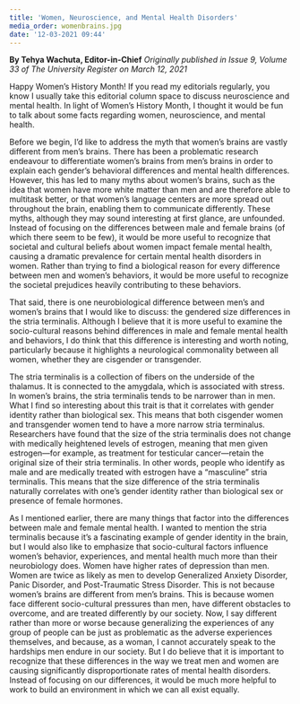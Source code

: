 ```yaml
---
title: 'Women, Neuroscience, and Mental Health Disorders'
media_order: womenbrains.jpg
date: '12-03-2021 09:44'
---
```


**By Tehya Wachuta, Editor-in-Chief** _Originally published in Issue 9, Volume 33 of The University Register on March 12, 2021_

Happy Women’s History Month! If you read my editorials regularly, you know I usually take this editorial column space to discuss neuroscience and mental health. In light of Women’s History Month, I thought it would be fun to talk about some facts regarding women, neuroscience, and mental health.

Before we begin, I’d like to address the myth that women’s brains are vastly different from men’s brains. There has been a problematic research endeavour to differentiate women’s brains from men’s brains in order to explain each gender’s behavioral differences and mental health differences. However, this has led to many myths about women’s brains, such as the idea that women have more white matter than men and are therefore able to multitask better, or that women’s language centers are more spread out throughout the brain, enabling them to communicate differently. These myths, although they may sound interesting at first glance, are unfounded. Instead of focusing on the differences between male and female brains (of which there seem to be few), it would be more useful to recognize that societal and cultural beliefs about women impact female mental health, causing a dramatic prevalence for certain mental health disorders in women. Rather than trying to find a biological reason for every difference between men and women’s behaviors, it would be more useful to recognize the societal prejudices heavily contributing to these behaviors.

That said, there is one neurobiological difference between men’s and women’s brains that I would like to discuss: the gendered size differences in the stria terminalis. Although I believe that it is more useful to examine the socio-cultural reasons behind differences in male and female mental health and behaviors, I do think that this difference is interesting and worth noting, particularly because it highlights a neurological commonality between all women, whether they are cisgender or transgender.

The stria terminalis is a collection of fibers on the underside of the thalamus. It is connected to the amygdala, which is associated with stress. In women’s brains, the stria terminalis tends to be narrower than in men. What I find so interesting about this trait is that it correlates with gender identity rather than biological sex. This means that both cisgender women and transgender women tend to have a more narrow stria terminalus. Researchers have found that the size of the stria terminalis does not change with medically heightened levels of estrogen, meaning that men given estrogen—for example, as treatment for testicular cancer—retain the original size of their stria terminalis. In other words, people who identify as male and are medically treated with estrogen have a “masculine” stria terminalis. This means that the size difference of the stria terminalis naturally correlates with one’s gender identity rather than biological sex or presence of female hormones.

As I mentioned earlier, there are many things that factor into the differences between male and female mental health. I wanted to mention the stria terminalis because it’s a fascinating example of gender identity in the brain, but I would also like to emphasize that socio-cultural factors influence women’s behavior, experiences, and mental health much more than their neurobiology does. Women have higher rates of depression than men. Women are twice as likely as men to develop Generalized Anxiety Disorder, Panic Disorder, and Post-Traumatic Stress Disorder. This is not because women’s brains are different from men’s brains. This is because women face different socio-cultural pressures than men, have different obstacles to overcome, and are treated differently by our society. Now, I say different rather than more or worse because generalizing the experiences of any group of people can be just as problematic as the adverse experiences themselves, and because, as a woman, I cannot accurately speak to the hardships men endure in our society. But I do believe that it is important to recognize that these differences in the way we treat men and women are causing significantly disproportionate rates of mental health disorders. Instead of focusing on our differences, it would be much more helpful to work to build an environment in which we can all exist equally.
